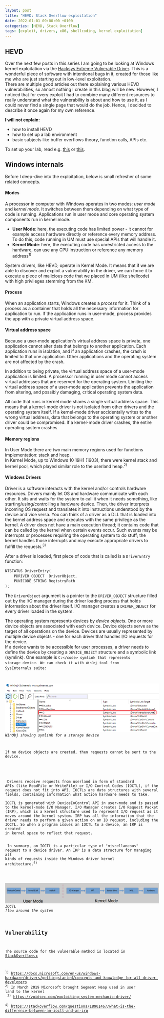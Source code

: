 ```yaml
---
layout: post
title: "HEVD: Stack Overflow exploitation"
date: 2022-01-01 09:00:00 +0100
categories: [HEVD, Stack Overflow]
tags: [exploit, drivers, x86, shellcoding, kernel exploitation]
---
```



## HEVD

Over the next few posts in this series I am going to be looking at Windows kernel exploitation via the [Hacksys Extreme Vulnerable Driver](https://github.com/hacksysteam/HackSysExtremeVulnerableDriver). This is a wonderful piece of software with intentional bugs in it, created for those like me who are just starting out in low-level exploitation.  
There are multiple good articles out there explaining various HEVD vulnerabilities, so almost nothing I create in this blog will be new. However, I noticed that for every exploit I had to combine many different resources to really understand what the vulnerability is about and how to use it, as I could never find a single page that would do the job. Hence, I decided to describe it once again for my own reference.

**I will not explain:**
+ how to install HEVD
+ how to set up a lab environment
+ basic subjects like buffer overflows theory, function calls, APIs etc.

To set up your lab, read e.g. [this](https://fluidattacks.com/blog/windows-kernel-debugging/) or [this](https://www.exploit-db.com/docs/44094). 

## <span class="myheader">Windows internals</span>

Before I deep-dive into the exploitation, below is small refresher of some related concepts. 

#### Modes

A processor in computer with Windows operates in two modes: *user mode* and *kernel mode*. It switches between them depending on what type of code is running. Applications run in user mode and core operating system components run in kernel mode.
+ **User Mode**: here, the executing code has limited power - it cannot for example access hardware directly or reference every memory address. To do this, code running in UM must use special APIs that will handle it.
+ **Kernel Mode**: here, the executing code has unrestricted access to the hardware, can use any CPU instruction or reference any memory address<sup>1)</sup>

System drivers, like HEVD, operate in Kernel Mode. It means that if we are able to discover and exploit a vulnerability in the driver, we can force it to execute a piece of malicious code that we placed in UM (like shellcode) with high privileges stemming from the KM.

#### Process

When an application starts, Windows creates a *process* for it. Think of a process as a container that holds all the necessary information for application to run. If the application runs in user-mode, process provides the app with a private virtual address space. 

#### Virtual address space

Because a user-mode application's virtual address space is private, one application cannot alter data that belongs to another application. Each application runs in isolation, and if an application crashes, the crash is limited to that one application. Other applications and the operating system are not affected by the crash.

In addition to being private, the virtual address space of a user-mode application is limited. A processor running in user mode cannot access virtual addresses that are reserved for the operating system. Limiting the virtual address space of a user-mode application prevents the application from altering, and possibly damaging, critical operating system data. 

All code that runs in kernel mode shares a single virtual address space. This means that a kernel-mode driver is not isolated from other drivers and the operating system itself. If a kernel-mode driver accidentally writes to the wrong virtual address, data that belongs to the operating system or another driver could be compromised. If a kernel-mode driver crashes, the entire operating system crashes.

#### Memory regions

In User Mode there are two main memory regions used for functions implementation: stack and heap.<br>
In Kernel Mode, up to Windows 10 19H1 (1903), there were kernel stack and kernel pool, which played similar role to the userland heap.<sup>2)</sup>

#### Windows Drivers

Driver is a software interacts with the kernel and/or controls hardware resources. Drivers mainly let OS and hardware communicate with each other. It sits and waits for the system to call it when it needs something, like starting/using/controlling a hardware device. Then, the driver interprets incoming OS request and translates it into instructions understood by the device and vice versa. You can think of a driver as a DLL that is loaded into the kernel address space and executes with the same privilege as the kernel. A driver does not have a main execution thread; it contains code that can be called by the kernel when certain events occur. Such events may be interrupts or processes requiring the operating system to do stuff; the kernel handles those interrupts and may execute appropriate drivers to fulfill the requests.<sup>3)</sup><br>

After a driver is loaded, first piece of code that is called is a <code>DriverEntry</code> function:

```c++
NTSTATUS DriverEntry(
    PDRIVER_OBJECT  DriverObject,
    PUNICODE_STRING RegistryPath
);
```
The <code>DriverObject</code> argument is a pointer to the <code>DRIVER_OBJECT</code> structure filled out by the I/O manager during the driver loading process that holds information about the driver itself. I/O manager creates a <code>DRIVER_OBJECT</code> for every driver loaded in the system.<br>

The operating system represents devices by *device objects*. One or more device objects are associated with each device. Device objects serve as the target of all operations on the device. Devices are usually represented by multiple device objects - one for each driver that handles I/O requests for the device.<br>
If a device wants to be accessible for user processes, a driver needs to define the device by creating a <code>DEVICE_OBJECT</code> structure and a symbolic link (symlink). One example is <code>C:\</code> symlink that represents storage device. We can check it with <code>WinObj</code> tool from SysInternals suite:

![Symlink in WinObj](/assets/img/WinObj_symlink.png)
_WinObj showing symlink for a storage device_

If no device objects are created, then requests cannot be sent to the device.

<br><br>
Drivers receive requests from userland in form of standard APIs (like ReadFile or WriteFile) or I/O Control Codes (IOCTL), if the request does not fit into API. IOCTLs are data structures with several fields, containing information what action hardware needs to take.  
IOCTL is generated with DeviceIoControl API in user-mode and is passed to the kernel-mode I/O Manager. I/O Manager creates I/O Request Packet (IRP), which is a kernel structure used to represent I/O request as it moves around the kernel system. IRP has all the information that the driver needs to perform a given action on an IO request, including the IOCTL.
So when a program issues an IOCTL to a device, an IRP is created in kernel space to reflect that request.  
<br>
In summary, an IOCTL is a particular type of "miscellaneous" request to a device driver. An IRP is a data structure for managing all kinds of requests inside the Windows driver kernel architecture.<sup>4)</sup><br><br> 

![IOCTL flow](/assets/img/IOCTL_flow.png)
_IOCTL flow around the system_

## Vulnerability

The source code for the vulnerable method is located in [StackOverflow.c](https://github.com/hacksysteam/HackSysExtremeVulnerableDriver/blob/master/Exploit/StackOverflow.c)



<sup>1)</sup> https://docs.microsoft.com/en-us/windows-hardware/drivers/gettingstarted/concepts-and-knowledge-for-all-driver-developers
<sup>2)</sup> In March 2019 Microsoft brought Segment Heap used in user land to the kernel<br>
<sup>3)</sup> https://voidsec.com/exploiting-system-mechanic-driver/<br>
<sup>4)</sup> https://stackoverflow.com/questions/18901467/what-is-the-difference-between-an-ioctl-and-an-irp


